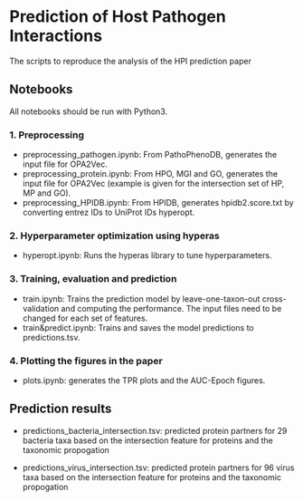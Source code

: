# Prediction of Host Pathogen Interactions
The scripts to reproduce the analysis of the HPI prediction paper

## Notebooks
All notebooks should be run with Python3. 

### 1. Preprocessing
* preprocessing_pathogen.ipynb: From PathoPhenoDB, generates the input file for OPA2Vec.
* preprocessing_protein.ipynb: From HPO, MGI and GO, generates the input file for OPA2Vec (example is given for the intersection set of HP, MP and GO).
* preprocessing_HPIDB.ipynb: From HPIDB, generates hpidb2.score.txt by converting entrez IDs to UniProt IDs
hyperopt.

### 2. Hyperparameter optimization using hyperas 
* hyperopt.ipynb: Runs the hyperas library to tune hyperparameters.

### 3. Training, evaluation and prediction
* train.ipynb: Trains the prediction model by leave-one-taxon-out cross-validation and computing the performance. The input files need to be changed for each set of features.
* train&predict.ipynb: Trains and saves the model predictions to predictions.tsv.

### 4. Plotting the figures in the paper
* plots.ipynb: generates the TPR plots and the AUC-Epoch figures.

## Prediction results
* predictions_bacteria_intersection.tsv: predicted protein partners for 29 bacteria taxa based on the intersection feature for proteins and the taxonomic propogation

* predictions_virus_intersection.tsv: predicted protein partners for 96 virus taxa based on the intersection feature for proteins and the taxonomic propogation
